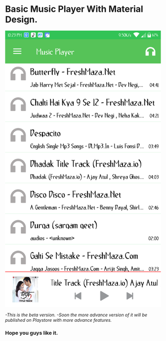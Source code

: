 # Basic Music Player With Material Design.

![](Screenshots/3.png)


*-This is the beta version.*
*-Soon the more advance version of it will be published on Playstore with more advance features.*


### Hope you guys like it.




